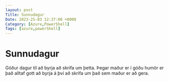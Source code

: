 ```yaml
---
layout: post
Title: Sunnudagur
Date: 2023-25-03 12:37:00 +0000
Category: [Azure,PowerShell]
Tags: [azure,powerShell]
---
```


# Sunnudagur

Góður dagur til að byrja að skrifa um þetta.
Þegar maður er í góðu humör er það alltaf gott að byrja á því að skrifa um það sem maður er að gera.
